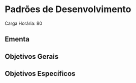 # Padrões de Desenvolvimento

Carga Horária: 80

## Ementa



## Objetivos Gerais



## Objetivos Específicos


